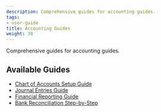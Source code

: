 ```yaml
---
description: Comprehensive guides for accounting guides.
tags:
- user-guide
title: Accounting Guides
weight: 30
---
```



Comprehensive guides for accounting guides.

## Available Guides

- [Chart of Accounts Setup Guide](/guides/accounting-guides/chart-of-accounts-setup/)
- [Journal Entries Guide](/guides/accounting-guides/journal-entries/)
- [Financial Reporting Guide](/guides/accounting-guides/financial-reporting/)
- [Bank Reconciliation Step-by-Step](/guides/accounting-guides/bank-reconciliation-guide/)